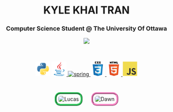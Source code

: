 <h1 align="center">KYLE KHAI TRAN</h1>

<h3 align="center">Computer Science Student @ The University Of Ottawa</h3>

<p align="center">
  <img src="https://github-readme-stats.vercel.app/api?username=KYLEKHAI&theme=catppuccin_mocha&hide_border=false&include_all_commits=false&count_private=false" />
</p>

<br/>

<p align="center">
  <a href="https://www.python.org" target="_blank" rel="noreferrer"> <img src="https://raw.githubusercontent.com/devicons/devicon/master/icons/python/python-original.svg" alt="python" width="40" height="40"/></a>
  <a href="https://www.java.com" target="_blank" rel="noreferrer"> <img src="https://raw.githubusercontent.com/devicons/devicon/master/icons/java/java-original.svg" alt="java" width="40" height="40"/> </a>
  <a href="https://spring.io/" target="_blank" rel="noreferrer"> <img src="https://www.vectorlogo.zone/logos/springio/springio-icon.svg" alt="spring" width="40" height="40"/> </a>
  <a href="https://www.w3schools.com/css/" target="_blank" rel="noreferrer"> <img src="https://raw.githubusercontent.com/devicons/devicon/master/icons/css3/css3-original-wordmark.svg" alt="css3" width="40" height="40"/> </a>
  <a href="https://www.w3.org/html/" target="_blank" rel="noreferrer"> <img src="https://raw.githubusercontent.com/devicons/devicon/master/icons/html5/html5-original-wordmark.svg" alt="html5" width="40" height="40"/> </a>
  <a href="https://developer.mozilla.org/en-US/docs/Web/JavaScript" target="_blank" rel="noreferrer"> <img src="https://raw.githubusercontent.com/devicons/devicon/master/icons/javascript/javascript-original.svg" alt="javascript" width="40" height="40"/> </a>
</p>

<br/>

<div align= center>
<div style="text-align: center;">
  <img src="./assets/poke1.gif" width="300" alt="Lucas" style="border: 5px ridge #35CC62; border-radius: 15px; padding: 5px; margin: 10px">
  <img src="./assets/poke2.gif" width="300" alt="Dawn" style="border: 5px ridge #FF89C9; border-radius:15px; padding: 5px; margin: 10px">
</div>
